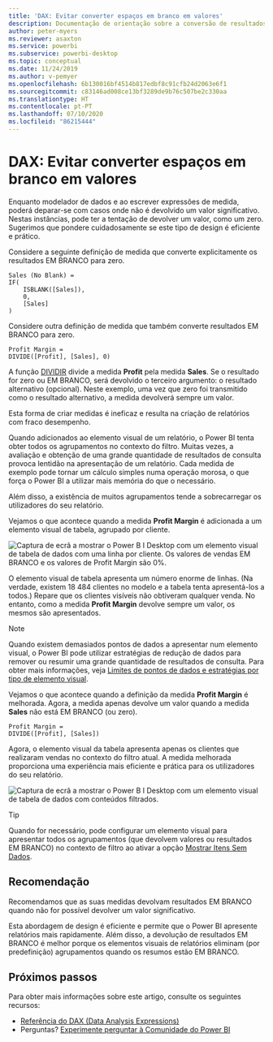 ```yaml
---
title: 'DAX: Evitar converter espaços em branco em valores'
description: Documentação de orientação sobre a conversão de resultados EM BRANCO para valores
author: peter-myers
ms.reviewer: asaxton
ms.service: powerbi
ms.subservice: powerbi-desktop
ms.topic: conceptual
ms.date: 11/24/2019
ms.author: v-pemyer
ms.openlocfilehash: 6b130016bf4514b817edbf8c91cfb24d2063e6f1
ms.sourcegitcommit: c83146ad008ce13bf3289de9b76c507be2c330aa
ms.translationtype: HT
ms.contentlocale: pt-PT
ms.lasthandoff: 07/10/2020
ms.locfileid: "86215444"
---
```

# <a name="dax-avoid-converting-blanks-to-values"></a>DAX: Evitar converter espaços em branco em valores

Enquanto modelador de dados e ao escrever expressões de medida, poderá deparar-se com casos onde não é devolvido um valor significativo. Nestas instâncias, pode ter a tentação de devolver um valor, como um zero. Sugerimos que pondere cuidadosamente se este tipo de design é eficiente e prático.

Considere a seguinte definição de medida que converte explicitamente os resultados EM BRANCO para zero.

```dax
Sales (No Blank) =
IF(
    ISBLANK([Sales]),
    0,
    [Sales]
)
```

Considere outra definição de medida que também converte resultados EM BRANCO para zero.

```dax
Profit Margin =
DIVIDE([Profit], [Sales], 0)
```

A função [DIVIDIR](/dax/divide-function-dax) divide a medida **Profit** pela medida **Sales**. Se o resultado for zero ou EM BRANCO, será devolvido o terceiro argumento: o resultado alternativo (opcional). Neste exemplo, uma vez que zero foi transmitido como o resultado alternativo, a medida devolverá sempre um valor.

Esta forma de criar medidas é ineficaz e resulta na criação de relatórios com fraco desempenho.

Quando adicionados ao elemento visual de um relatório, o Power BI tenta obter todos os agrupamentos no contexto do filtro. Muitas vezes, a avaliação e obtenção de uma grande quantidade de resultados de consulta provoca lentidão na apresentação de um relatório. Cada medida de exemplo pode tornar um cálculo simples numa operação morosa, o que força o Power BI a utilizar mais memória do que o necessário.

Além disso, a existência de muitos agrupamentos tende a sobrecarregar os utilizadores do seu relatório.

Vejamos o que acontece quando a medida **Profit Margin** é adicionada a um elemento visual de tabela, agrupado por cliente.

![Captura de ecrã a mostrar o Power B I Desktop com um elemento visual de tabela de dados com uma linha por cliente. Os valores de vendas EM BRANCO e os valores de Profit Margin são 0%. ](media/dax-avoid-converting-blank/table-visual-poor.png)

O elemento visual de tabela apresenta um número enorme de linhas. (Na verdade, existem 18 484 clientes no modelo e a tabela tenta apresentá-los a todos.) Repare que os clientes visíveis não obtiveram qualquer venda. No entanto, como a medida **Profit Margin** devolve sempre um valor, os mesmos são apresentados.

> [!NOTE]
> Quando existem demasiados pontos de dados a apresentar num elemento visual, o Power BI pode utilizar estratégias de redução de dados para remover ou resumir uma grande quantidade de resultados de consulta. Para obter mais informações, veja [Limites de pontos de dados e estratégias por tipo de elemento visual](../visuals/power-bi-data-points.md).

Vejamos o que acontece quando a definição da medida **Profit Margin** é melhorada. Agora, a medida apenas devolve um valor quando a medida **Sales** não está EM BRANCO (ou zero).

```dax
Profit Margin =
DIVIDE([Profit], [Sales])
```

Agora, o elemento visual da tabela apresenta apenas os clientes que realizaram vendas no contexto do filtro atual. A medida melhorada proporciona uma experiência mais eficiente e prática para os utilizadores do seu relatório.

![Captura de ecrã a mostrar o Power B I Desktop com um elemento visual de tabela de dados com conteúdos filtrados.](media/dax-avoid-converting-blank/table-visual-good.png)

> [!TIP]
> Quando for necessário, pode configurar um elemento visual para apresentar todos os agrupamentos (que devolvem valores ou resultados EM BRANCO) no contexto de filtro ao ativar a opção [Mostrar Itens Sem Dados](../create-reports/desktop-show-items-no-data.md).

## <a name="recommendation"></a>Recomendação

Recomendamos que as suas medidas devolvam resultados EM BRANCO quando não for possível devolver um valor significativo.

Esta abordagem de design é eficiente e permite que o Power BI apresente relatórios mais rapidamente. Além disso, a devolução de resultados EM BRANCO é melhor porque os elementos visuais de relatórios eliminam (por predefinição) agrupamentos quando os resumos estão EM BRANCO.

## <a name="next-steps"></a>Próximos passos

Para obter mais informações sobre este artigo, consulte os seguintes recursos:

- [Referência do DAX (Data Analysis Expressions)](/dax/)
- Perguntas? [Experimente perguntar à Comunidade do Power BI](https://community.powerbi.com/)
